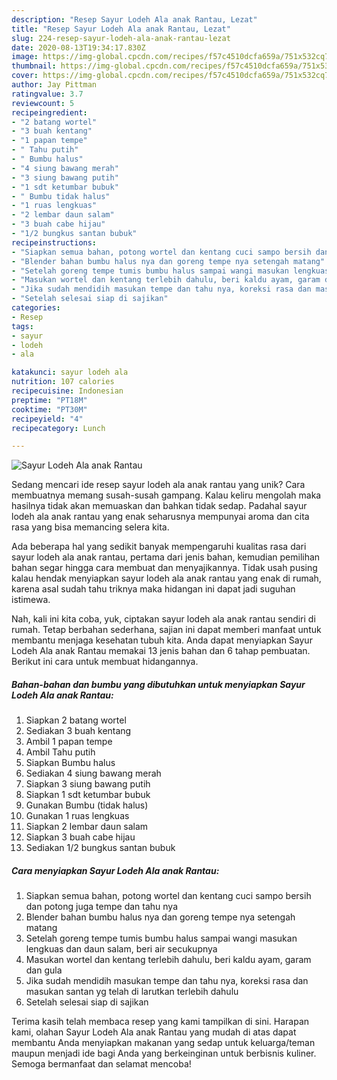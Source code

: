```yaml
---
description: "Resep Sayur Lodeh Ala anak Rantau, Lezat"
title: "Resep Sayur Lodeh Ala anak Rantau, Lezat"
slug: 224-resep-sayur-lodeh-ala-anak-rantau-lezat
date: 2020-08-13T19:34:17.830Z
image: https://img-global.cpcdn.com/recipes/f57c4510dcfa659a/751x532cq70/sayur-lodeh-ala-anak-rantau-foto-resep-utama.jpg
thumbnail: https://img-global.cpcdn.com/recipes/f57c4510dcfa659a/751x532cq70/sayur-lodeh-ala-anak-rantau-foto-resep-utama.jpg
cover: https://img-global.cpcdn.com/recipes/f57c4510dcfa659a/751x532cq70/sayur-lodeh-ala-anak-rantau-foto-resep-utama.jpg
author: Jay Pittman
ratingvalue: 3.7
reviewcount: 5
recipeingredient:
- "2 batang wortel"
- "3 buah kentang"
- "1 papan tempe"
- " Tahu putih"
- " Bumbu halus"
- "4 siung bawang merah"
- "3 siung bawang putih"
- "1 sdt ketumbar bubuk"
- " Bumbu tidak halus"
- "1 ruas lengkuas"
- "2 lembar daun salam"
- "3 buah cabe hijau"
- "1/2 bungkus santan bubuk"
recipeinstructions:
- "Siapkan semua bahan, potong wortel dan kentang cuci sampo bersih dan potong juga tempe dan tahu nya"
- "Blender bahan bumbu halus nya dan goreng tempe nya setengah matang"
- "Setelah goreng tempe tumis bumbu halus sampai wangi masukan lengkuas dan daun salam, beri air secukupnya"
- "Masukan wortel dan kentang terlebih dahulu, beri kaldu ayam, garam dan gula"
- "Jika sudah mendidih masukan tempe dan tahu nya, koreksi rasa dan masukan santan yg telah di larutkan terlebih dahulu"
- "Setelah selesai siap di sajikan"
categories:
- Resep
tags:
- sayur
- lodeh
- ala

katakunci: sayur lodeh ala 
nutrition: 107 calories
recipecuisine: Indonesian
preptime: "PT18M"
cooktime: "PT30M"
recipeyield: "4"
recipecategory: Lunch

---
```



![Sayur Lodeh Ala anak Rantau](https://img-global.cpcdn.com/recipes/f57c4510dcfa659a/751x532cq70/sayur-lodeh-ala-anak-rantau-foto-resep-utama.jpg)

Sedang mencari ide resep sayur lodeh ala anak rantau yang unik? Cara membuatnya memang susah-susah gampang. Kalau keliru mengolah maka hasilnya tidak akan memuaskan dan bahkan tidak sedap. Padahal sayur lodeh ala anak rantau yang enak seharusnya mempunyai aroma dan cita rasa yang bisa memancing selera kita.



Ada beberapa hal yang sedikit banyak mempengaruhi kualitas rasa dari sayur lodeh ala anak rantau, pertama dari jenis bahan, kemudian pemilihan bahan segar hingga cara membuat dan menyajikannya. Tidak usah pusing kalau hendak menyiapkan sayur lodeh ala anak rantau yang enak di rumah, karena asal sudah tahu triknya maka hidangan ini dapat jadi suguhan istimewa.


Nah, kali ini kita coba, yuk, ciptakan sayur lodeh ala anak rantau sendiri di rumah. Tetap berbahan sederhana, sajian ini dapat memberi manfaat untuk membantu menjaga kesehatan tubuh kita. Anda dapat menyiapkan Sayur Lodeh Ala anak Rantau memakai 13 jenis bahan dan 6 tahap pembuatan. Berikut ini cara untuk membuat hidangannya.

<!--inarticleads1-->

##### Bahan-bahan dan bumbu yang dibutuhkan untuk menyiapkan Sayur Lodeh Ala anak Rantau:

1. Siapkan 2 batang wortel
1. Sediakan 3 buah kentang
1. Ambil 1 papan tempe
1. Ambil  Tahu putih
1. Siapkan  Bumbu halus
1. Sediakan 4 siung bawang merah
1. Siapkan 3 siung bawang putih
1. Siapkan 1 sdt ketumbar bubuk
1. Gunakan  Bumbu (tidak halus)
1. Gunakan 1 ruas lengkuas
1. Siapkan 2 lembar daun salam
1. Siapkan 3 buah cabe hijau
1. Sediakan 1/2 bungkus santan bubuk




<!--inarticleads2-->

##### Cara menyiapkan Sayur Lodeh Ala anak Rantau:

1. Siapkan semua bahan, potong wortel dan kentang cuci sampo bersih dan potong juga tempe dan tahu nya
1. Blender bahan bumbu halus nya dan goreng tempe nya setengah matang
1. Setelah goreng tempe tumis bumbu halus sampai wangi masukan lengkuas dan daun salam, beri air secukupnya
1. Masukan wortel dan kentang terlebih dahulu, beri kaldu ayam, garam dan gula
1. Jika sudah mendidih masukan tempe dan tahu nya, koreksi rasa dan masukan santan yg telah di larutkan terlebih dahulu
1. Setelah selesai siap di sajikan




Terima kasih telah membaca resep yang kami tampilkan di sini. Harapan kami, olahan Sayur Lodeh Ala anak Rantau yang mudah di atas dapat membantu Anda menyiapkan makanan yang sedap untuk keluarga/teman maupun menjadi ide bagi Anda yang berkeinginan untuk berbisnis kuliner. Semoga bermanfaat dan selamat mencoba!
